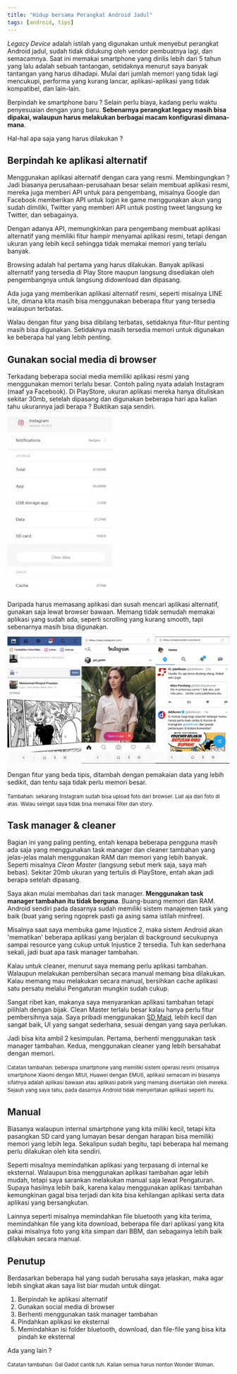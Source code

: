 ```yaml
---
title: "Hidup bersama Perangkat Android Jadul"
tags: [android, tips]
---
```


*Legacy Device* adalah istilah yang digunakan untuk menyebut perangkat Android jadul, sudah tidak didukung oleh vendor pembuatnya lagi, dan semacamnya. Saat ini memakai smartphone yang dirilis lebih dari 5 tahun yang lalu adalah sebuah tantangan, setidaknya menurut saya banyak tantangan yang harus dihadapi. Mulai dari jumlah memori yang tidak lagi mencukupi, performa yang kurang lancar, aplikasi-aplikasi yang tidak kompatibel, dan lain-lain.

Berpindah ke smartphone baru ? Selain perlu biaya, kadang perlu waktu penyesuaian dengan yang baru. **Sebenarnya perangkat legacy masih bisa dipakai, walaupun harus melakukan berbagai macam konfigurasi dimana-mana**.

Hal-hal apa saja yang harus dilakukan ?

## Berpindah ke aplikasi alternatif

Menggunakan aplikasi alternatif dengan cara yang resmi. Membingungkan ?
Jadi biasanya perusahaan-perusahaan besar selain membuat aplikasi resmi, mereka juga memberi API untuk para pengembang, misalnya Google dan Facebook memberikan API untuk login ke game menggunakan akun yang sudah dimiliki, Twitter yang memberi API untuk posting tweet langsung ke Twitter, dan sebagainya.

Dengan adanya API, memungkinkan para pengembang membuat aplikasi alternatif yang memiliki fitur hampir menyamai aplikasi resmi, tetapi dengan ukuran yang lebih kecil sehingga tidak memakai memori yang terlalu banyak.

Browsing adalah hal pertama yang harus dilakukan. Banyak aplikasi alternatif yang tersedia di Play Store maupun langsung disediakan oleh pengembangnya untuk langsung didownload dan dipasang.

Ada juga yang memberikan aplikasi alternatif resmi, seperti misalnya LINE Lite, dimana kita masih bisa menggunakan beberapa fitur yang tersedia walaupun terbatas.

Walau dengan fitur yang bisa dibilang terbatas, setidaknya fitur-fitur penting masih bisa digunakan. Setidaknya masih tersedia memori untuk digunakan ke beberapa hal yang lebih penting.

## Gunakan social media di browser

Terkadang beberapa social media memiliki aplikasi resmi yang menggunakan memori terlalu besar. Contoh paling nyata adalah Instagram (maaf ya Facebook). Di PlayStore, ukuran aplikasi mereka hanya dituliskan sekitar 30mb, setelah dipasang dan digunakan beberapa hari apa kalian tahu ukurannya jadi berapa ? Buktikan saja sendiri.

![Instagram Real Size](/assets/post-img/instagram-real-size.webp)

Daripada harus memasang aplikasi dan susah mencari aplikasi alternatif, gunakan saja lewat browser bawaan. Memang tidak semudah memakai aplikasi yang sudah ada, seperti scrolling yang kurang smooth, tapi sebenarnya masih bisa digunakan.

![Unlimited Power](/assets/post-img/fb-insta-twitter.webp)

Dengan fitur yang beda tipis, ditambah dengan pemakaian data yang lebih sedikit, dan tentu saja tidak perlu memori besar.

<small>Tambahan: sekarang Instagram sudah bisa upload foto dari browser. Liat aja dari foto di atas. Walau seingat saya tidak bisa memakai filter dan story.</small>

## Task manager & cleaner

Bagian ini yang paling penting, entah kenapa beberapa pengguna masih ada saja yang menggunakan task manager dan cleaner tambahan yang jelas-jelas malah menggunakan RAM dan memori yang lebih banyak. Seperti misalnya *Clean Master* (langsung sebut merk saja, saya mah bebas). Sekitar 20mb ukuran yang tertulis di PlayStore, entah akan jadi berapa setelah dipasang.

Saya akan mulai membahas dari task manager. **Menggunakan task manager tambahan itu tidak berguna**. Buang-buang memori dan RAM. Android sendiri pada dasarnya sudah memiliki sistem manajemen task yang baik (buat yang sering ngoprek pasti ga asing sama istilah minfree).

Misalnya saat saya membuka game Injustice 2, maka sistem Android akan 'mematikan' beberapa aplikasi yang berjalan di background secukupnya sampai resource yang cukup untuk Injustice 2 tersedia. Tuh kan sederhana sekali, jadi buat apa task manager tambahan.

Kalau untuk cleaner, menurut saya memang perlu aplikasi tambahan. Walaupun melakukan pembersihan secara manual memang bisa dilakukan. Kalau memang mau melakukan secara manual, bersihkan cache aplikasi satu persatu melalui Pengaturan mungkin sudah cukup.

Sangat ribet kan, makanya saya menyarankan aplikasi tambahan tetapi pilihlah dengan bijak. Clean Master terlalu besar kalau hanya perlu fitur pembersihnya saja. Saya pribadi menggunakan [SD Maid][sd-maid], lebih kecil dan sangat baik, UI yang sangat sederhana, sesuai dengan yang saya perlukan.

Jadi bisa kita ambil 2 kesimpulan. Pertama, berhenti menggunakan task manager tambahan. Kedua, menggunakan cleaner yang lebih bersahabat dengan memori.

<small>Catatan tambahan: beberapa smartphone yang memiliki sistem operasi resmi (misalnya smartphone Xiaomi dengan MIUI, Huawei dengan EMUI), aplikasi semacam ini biasanya sifatnya adalah aplikasi bawaan atau aplikasi pabrik yang memang disertakan oleh mereka. Sejauh yang saya tahu, pada dasarnya Android tidak menyertakan aplikasi seperti itu.</small>

## Manual

Biasanya walaupun internal smartphone yang kita miliki kecil, tetapi kita pasangkan SD card yang lumayan besar dengan harapan bisa memiliki memori yang lebih lega. Sekalipun sudah begitu, tapi beberapa hal memang perlu dilakukan oleh kita sendiri.

Seperti misalnya memindahkan aplikasi yang terpasang di internal ke eksternal. Walaupun bisa menggunakan aplikasi tambahan agar lebih mudah, tetapi saya sarankan melakukan manual saja lewat Pengaturan. Supaya hasilnya lebih baik, karena kalau menggunakan aplikasi tambahan kemungkinan gagal bisa terjadi dan kita bisa kehilangan aplikasi serta data aplikasi yang bersangkutan.

Lainnya seperti misalnya memindahkan file bluetooth yang kita terima, memindahkan file yang kita download, beberapa file dari aplikasi yang kita pakai misalnya foto yang kita simpan dari BBM, dan sebagainya lebih baik dilakukan secara manual.

## Penutup

Berdasarkan beberapa hal yang sudah berusaha saya jelaskan, maka agar lebih singkat akan saya list biar mudah untuk diingat.

1. Berpindah ke aplikasi alternatif
2. Gunakan social media di browser
3. Berhenti menggunakan task manager tambahan
4. Pindahkan aplikasi ke eksternal
5. Memindahkan isi folder bluetooth, download, dan file-file yang bisa kita pindah ke eksternal

Ada yang lain ?

<small>Catatan tambahan: Gal Gadot cantik tuh. Kalian semua harus nonton Wonder Woman.
</small>

[sd-maid]: https://play.google.com/store/apps/details?id=eu.thedarken.sdm
